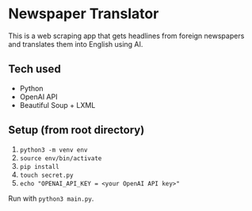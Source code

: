 # Newspaper Translator

This is a web scraping app that gets headlines from foreign newspapers and translates them into English using AI.

## Tech used
- Python
- OpenAI API
- Beautiful Soup + LXML

## Setup (from root directory)
1. `python3 -m venv env`
2. `source env/bin/activate`
3. `pip install`
4. `touch secret.py`
5. `echo "OPENAI_API_KEY = <your OpenAI API key>"`

Run with `python3 main.py`.